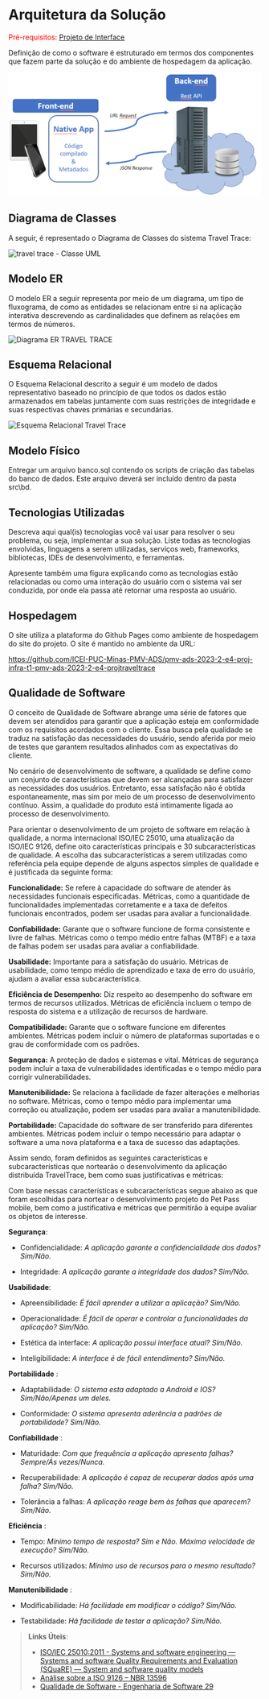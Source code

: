 # Arquitetura da Solução

<span style="color:red">Pré-requisitos: <a href="3-Projeto de Interface.md"> Projeto de Interface</a></span>

Definição de como o software é estruturado em termos dos componentes que fazem parte da solução e do ambiente de hospedagem da aplicação.

![Arquitetura da Solução](img/02-mob-arch.png)

## Diagrama de Classes

A seguir, é representado o Diagrama de Classes do sistema Travel Trace:

![travel trace - Classe UML](https://github.com/ICEI-PUC-Minas-PMV-ADS/pmv-ads-2023-2-e4-proj-infra-t1-pmv-ads-2023-2-e4-projtraveltrace/assets/103431797/72580096-0b3b-4667-aa3f-fc7589827721)

## Modelo ER

O modelo ER a seguir representa por meio de um diagrama, um tipo de fluxograma, de como as entidades se relacionam entre si na aplicação interativa descrevendo as cardinalidades que definem as relações em termos de números.

![Diagrama ER TRAVEL TRACE](https://github.com/ICEI-PUC-Minas-PMV-ADS/pmv-ads-2023-2-e4-proj-infra-t1-pmv-ads-2023-2-e4-projtraveltrace/assets/103853727/5af380ff-4c18-4003-a8a6-d1b8d3ea311d)



## Esquema Relacional

O Esquema Relacional descrito a seguir é um modelo de dados representativo baseado no princípio de que todos os dados estão armazenados em tabelas juntamente com suas restrições de integridade e suas respectivas chaves primárias e secundárias. 
 

![Esquema Relacional Travel Trace](https://github.com/ICEI-PUC-Minas-PMV-ADS/pmv-ads-2023-2-e4-proj-infra-t1-pmv-ads-2023-2-e4-projtraveltrace/assets/103853727/45764735-5f19-45f1-be0c-8305bc91f2ef)


## Modelo Físico

Entregar um arquivo banco.sql contendo os scripts de criação das tabelas do banco de dados. Este arquivo deverá ser incluído dentro da pasta src\bd.

## Tecnologias Utilizadas

Descreva aqui qual(is) tecnologias você vai usar para resolver o seu problema, ou seja, implementar a sua solução. Liste todas as tecnologias envolvidas, linguagens a serem utilizadas, serviços web, frameworks, bibliotecas, IDEs de desenvolvimento, e ferramentas.

Apresente também uma figura explicando como as tecnologias estão relacionadas ou como uma interação do usuário com o sistema vai ser conduzida, por onde ela passa até retornar uma resposta ao usuário.

## Hospedagem

O site utiliza a plataforma do Github Pages como ambiente de hospedagem do site do projeto. O site é mantido no ambiente da URL:

https://github.com/ICEI-PUC-Minas-PMV-ADS/pmv-ads-2023-2-e4-proj-infra-t1-pmv-ads-2023-2-e4-projtraveltrace

## Qualidade de Software

O conceito de Qualidade de Software abrange uma série de fatores que devem ser atendidos para garantir que a aplicação esteja em conformidade com os requisitos acordados com o cliente. Essa busca pela qualidade se traduz na satisfação das necessidades do usuário, sendo aferida por meio de testes que garantem resultados alinhados com as expectativas do cliente.

No cenário de desenvolvimento de software, a qualidade se define como um conjunto de características que devem ser alcançadas para satisfazer as necessidades dos usuários. Entretanto, essa satisfação não é obtida espontaneamente, mas sim por meio de um processo de desenvolvimento contínuo. Assim, a qualidade do produto está intimamente ligada ao processo de desenvolvimento.

Para orientar o desenvolvimento de um projeto de software em relação à qualidade, a norma internacional ISO/IEC 25010, uma atualização da ISO/IEC 9126, define oito características principais e 30 subcaracterísticas de qualidade. A escolha das subcaracterísticas a serem utilizadas como referência pela equipe depende de alguns aspectos simples de qualidade e é justificada da seguinte forma:

**Funcionalidade:** Se refere à capacidade do software de atender às necessidades funcionais especificadas. Métricas, como a quantidade de funcionalidades implementadas corretamente e a taxa de defeitos funcionais encontrados, podem ser usadas para avaliar a funcionalidade.

**Confiabilidade:** Garante que o software funcione de forma consistente e livre de falhas. Métricas como o tempo médio entre falhas (MTBF) e a taxa de falhas podem ser usadas para avaliar a confiabilidade.

**Usabilidade:** Importante para a satisfação do usuário. Métricas de usabilidade, como tempo médio de aprendizado e taxa de erro do usuário, ajudam a avaliar essa subcaracterística.

**Eficiência de Desempenho:** Diz respeito ao desempenho do software em termos de recursos utilizados. Métricas de eficiência incluem o tempo de resposta do sistema e a utilização de recursos de hardware.

**Compatibilidade:** Garante que o software funcione em diferentes ambientes. Métricas podem incluir o número de plataformas suportadas e o grau de conformidade com os padrões.

**Segurança:** A proteção de dados e sistemas e vital. Métricas de segurança podem incluir a taxa de vulnerabilidades identificadas e o tempo médio para corrigir vulnerabilidades.

**Manutenibilidade:** Se relaciona à facilidade de fazer alterações e melhorias no software. Métricas, como o tempo médio para implementar uma correção ou atualização, podem ser usadas para avaliar a manutenibilidade.

**Portabilidade:** Capacidade do software de ser transferido para diferentes ambientes. Métricas podem incluir o tempo necessário para adaptar o software a uma nova plataforma e a taxa de sucesso das adaptações.

Assim sendo, foram definidos as seguintes características e subcaracterísticas que nortearão o desenvolvimento da aplicação distribuída TravelTrace, bem como suas justificativas e métricas:

Com base nessas características e subcaracterísticas segue abaixo as que foram escolhidas para nortear o desenvolvimento projeto do Pet Pass mobile, bem como a justificativa e métricas que permitirão à equipe avaliar os objetos de interesse. 

**Segurança**:

- Confidencialidade: *A aplicação garante a confidencialidade dos dados? Sim/Não.*

- Integridade: *A aplicação garante a integridade dos dados? Sim/Não.*

**Usabilidade**:

- Apreensibilidade: *É fácil aprender a utilizar a aplicação? Sim/Não.*

- Operacionalidade: *É fácil de operar e controlar a funcionalidades da aplicação? Sim/Não.*

- Estética da interface: *A aplicação possui interface atual? Sim/Não.*

- Inteligibilidade: *A interface é de fácil entendimento? Sim/Não.*

**Portabilidade** :

- Adaptabilidade: *O sistema esta adaptado a Android e IOS? Sim/Não/Apenas um deles.*

- Conformidade: *O sistema apresenta aderência a padrões de portabilidade? Sim/Não.*

**Confiabilidade** :

- Maturidade: *Com que frequência a aplicação apresenta falhas? Sempre/Às vezes/Nunca.*

- Recuperabilidade: *A aplicação é capaz de recuperar dados após uma falha? Sim/Não.*

- Tolerância a falhas: *A aplicação reage bem às falhas que aparecem? Sim/Não.*

**Eficiência** :

- Tempo: *Mínimo tempo de resposta? Sim e Não. Máxima velocidade de execução? Sim/Não.*

- Recursos utilizados: *Mínimo uso de recursos para o mesmo resultado? Sim/Não.*

**Manutenibilidade** :

- Modificabilidade: *Há facilidade em modificar o código? Sim/Não.*

- Testabilidade: *Há facilidade de testar a aplicação? Sim/Não.*

> **Links Úteis**:
>
> - [ISO/IEC 25010:2011 - Systems and software engineering — Systems and software Quality Requirements and Evaluation (SQuaRE) — System and software quality models](https://www.iso.org/standard/35733.html/)
> - [Análise sobre a ISO 9126 – NBR 13596](https://www.tiespecialistas.com.br/analise-sobre-iso-9126-nbr-13596/)
> - [Qualidade de Software - Engenharia de Software 29](https://www.devmedia.com.br/qualidade-de-software-engenharia-de-software-29/18209/)
